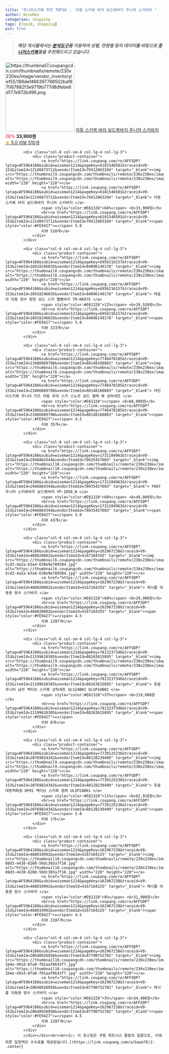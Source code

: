 ```yaml
---
title: "주니어스키복 추천 TOP10 -  아동 스키복 바지 보드복바지 주니어 스키바지 "
author: WiseMan
categories: shopping
tags: [Top10, shopping]
pin: true
---
```


> ##### 해당 게시물에서는 [**분석도구**](https://itemscout.io/)를 이용하여 **성별**, **연령별** 등의 데이터를 바탕으로 [**주니어스키복**](https://link.coupang.com/a/baae76)들을 추천해드리고 있습니다.
<div class="container"><div class="row">
            <div class="col-6 col-sm-4 col-lg-4 col-lg-3">
                <div class="product-container">
                    <a href="https://link.coupang.com/re/AFFSDP?lptag=AF5964186&subid=wiseman1214&pageKey=6181546501&traceid=V0-153&itemId=17044331600&vendorItemId=84219101673" target="_blank"><img src="https://thumbnail7.coupangcdn.com/thumbnails/remote/230x230ex/image/vendor_inventory/ef55/189def466397788502baf67067882f3e9719b777d8dfebe6d177e972b496.png" alt="https://thumbnail7.coupangcdn.com/thumbnails/remote/230x230ex/image/vendor_inventory/ef55/189def466397788502baf67067882f3e9719b777d8dfebe6d177e972b496.png" width="220" height="220"></a>
                    <a href="https://link.coupang.com/re/AFFSDP?lptag=AF5964186&subid=wiseman1214&pageKey=6181546501&traceid=V0-153&itemId=17044331600&vendorItemId=84219101673" target="_blank"> 아동 스키복 바지 보드복바지 주니어 스키바지 </a>
                    <span style="color:#E61328">28%</span> <b>33,900원</b>
                    <br><a href="https://link.coupang.com/re/AFFSDP?lptag=AF5964186&subid=wiseman1214&pageKey=6181546501&traceid=V0-153&itemId=17044331600&vendorItemId=84219101673" target="_blank"><span style="color:#FE9427">★</span> 5.0
                    리뷰 510개</a>
                </div>
            </div>
            
            <div class="col-6 col-sm-4 col-lg-4 col-lg-3">
                <div class="product-container">
                    <a href="https://link.coupang.com/re/AFFSDP?lptag=AF5964186&subid=wiseman1214&pageKey=6181546501&traceid=V0-153&itemId=12140473712&vendorItemId=79412063204" target="_blank"><img src="https://thumbnail9.coupangcdn.com/thumbnails/remote/230x230ex/image/vendor_inventory/2937/0e27044e0fcc0a6d91dbe09c4ac0cb331803baf7734f441dbbd6301c9b36.jpg" alt="https://thumbnail9.coupangcdn.com/thumbnails/remote/230x230ex/image/vendor_inventory/2937/0e27044e0fcc0a6d91dbe09c4ac0cb331803baf7734f441dbbd6301c9b36.jpg" width="220" height="220"></a>
                    <a href="https://link.coupang.com/re/AFFSDP?lptag=AF5964186&subid=wiseman1214&pageKey=6181546501&traceid=V0-153&itemId=12140473712&vendorItemId=79412063204" target="_blank"> 아동 스키복 바지 보드복바지 주니어 스키바지 </a>
                    <span style="color:#E61328">68%</span> <b>33,900원</b>
                    <br><a href="https://link.coupang.com/re/AFFSDP?lptag=AF5964186&subid=wiseman1214&pageKey=6181546501&traceid=V0-153&itemId=12140473712&vendorItemId=79412063204" target="_blank"><span style="color:#FE9427">★</span> 5.0
                    리뷰 510개</a>
                </div>
            </div>
            
            <div class="col-6 col-sm-4 col-lg-4 col-lg-3">
                <div class="product-container">
                    <a href="https://link.coupang.com/re/AFFSDP?lptag=AF5964186&subid=wiseman1214&pageKey=6956216157&traceid=V0-153&itemId=16918246035&vendorItemId=84096149178" target="_blank"><img src="https://thumbnail8.coupangcdn.com/thumbnails/remote/230x230ex/image/vendor_inventory/4e9d/78618aaf1641203d1a8537cdacc91a4e73e090b068ceef6387a08997291d.jpg" alt="https://thumbnail8.coupangcdn.com/thumbnails/remote/230x230ex/image/vendor_inventory/4e9d/78618aaf1641203d1a8537cdacc91a4e73e090b068ceef6387a08997291d.jpg" width="220" height="220"></a>
                    <a href="https://link.coupang.com/re/AFFSDP?lptag=AF5964186&subid=wiseman1214&pageKey=6956216157&traceid=V0-153&itemId=16918246035&vendorItemId=84096149178" target="_blank"> 테슬라 아동 방수 방한 보드 스키 멜빵바지 TM-KKO75 </a>
                    <span style="color:#E61328">12%</span> <b>29,520원</b>
                    <br><a href="https://link.coupang.com/re/AFFSDP?lptag=AF5964186&subid=wiseman1214&pageKey=6956216157&traceid=V0-153&itemId=16918246035&vendorItemId=84096149178" target="_blank"><span style="color:#FE9427">★</span> 5.0
                    리뷰 323개</a>
                </div>
            </div>
            
            <div class="col-6 col-sm-4 col-lg-4 col-lg-3">
                <div class="product-container">
                    <a href="https://link.coupang.com/re/AFFSDP?lptag=AF5964186&subid=wiseman1214&pageKey=7746478185&traceid=V0-153&itemId=21086089798&vendorItemId=88148168803" target="_blank"><img src="https://thumbnail6.coupangcdn.com/thumbnails/remote/230x230ex/image/vendor_inventory/003b/ba0acd4a176a6c5209486f7c792e0a616c71785bede4ad76ab7659a6ec79.jpg" alt="https://thumbnail6.coupangcdn.com/thumbnails/remote/230x230ex/image/vendor_inventory/003b/ba0acd4a176a6c5209486f7c792e0a616c71785bede4ad76ab7659a6ec79.jpg" width="220" height="220"></a>
                    <a href="https://link.coupang.com/re/AFFSDP?lptag=AF5964186&subid=wiseman1214&pageKey=7746478185&traceid=V0-153&itemId=21086089798&vendorItemId=88148168803" target="_blank"> 어린이스키복 주니어 키즈 아동 유아 스키 스노우 보드 썰매 복 상하세트 </a>
                    <span style="color:#E61328"></span> <b>88,000원</b>
                    <br><a href="https://link.coupang.com/re/AFFSDP?lptag=AF5964186&subid=wiseman1214&pageKey=7746478185&traceid=V0-153&itemId=21086089798&vendorItemId=88148168803" target="_blank"><span style="color:#FE9427">★</span> 4.5
                    리뷰 35개</a>
                </div>
            </div>
            
            <div class="col-6 col-sm-4 col-lg-4 col-lg-3">
                <div class="product-container">
                    <a href="https://link.coupang.com/re/AFFSDP?lptag=AF5964186&subid=wiseman1214&pageKey=1731184963&traceid=V0-153&itemId=2946864344&vendorItemId=70935457603" target="_blank"><img src="https://thumbnail10.coupangcdn.com/thumbnails/remote/230x230ex/image/vendor_inventory/cbab/ba11541911fb5b8d45add41b8d981ed408a7d50bb8025c48aaffe00298e8.jpg" alt="https://thumbnail10.coupangcdn.com/thumbnails/remote/230x230ex/image/vendor_inventory/cbab/ba11541911fb5b8d45add41b8d981ed408a7d50bb8025c48aaffe00298e8.jpg" width="220" height="220"></a>
                    <a href="https://link.coupang.com/re/AFFSDP?lptag=AF5964186&subid=wiseman1214&pageKey=1731184963&traceid=V0-153&itemId=2946864344&vendorItemId=70935457603" target="_blank"> YKEY 주니어 스키복바지 보드복바지 YP-1050_W </a>
                    <span style="color:#E61328">60%</span> <b>49,000원</b>
                    <br><a href="https://link.coupang.com/re/AFFSDP?lptag=AF5964186&subid=wiseman1214&pageKey=1731184963&traceid=V0-153&itemId=2946864344&vendorItemId=70935457603" target="_blank"><span style="color:#FE9427">★</span> 5.0
                    리뷰 43개</a>
                </div>
            </div>
            
            <div class="col-6 col-sm-4 col-lg-4 col-lg-3">
                <div class="product-container">
                    <a href="https://link.coupang.com/re/AFFSDP?lptag=AF5964186&subid=wiseman1214&pageKey=162967238&traceid=V0-153&itemId=468020002&vendorItemId=4167164355" target="_blank"><img src="https://thumbnail6.coupangcdn.com/thumbnails/remote/230x230ex/image/product/image/vendoritem/2019/01/07/4167164355/841ce161-5cd3-4a2a-b3a4-630e9e789304.jpg" alt="https://thumbnail6.coupangcdn.com/thumbnails/remote/230x230ex/image/product/image/vendoritem/2019/01/07/4167164355/841ce161-5cd3-4a2a-b3a4-630e9e789304.jpg" width="220" height="220"></a>
                    <a href="https://link.coupang.com/re/AFFSDP?lptag=AF5964186&subid=wiseman1214&pageKey=162967238&traceid=V0-153&itemId=468020002&vendorItemId=4167164355" target="_blank"> 래시플 아동용 방수 스키바지 </a>
                    <span style="color:#E61328">68%</span> <b>29,900원</b>
                    <br><a href="https://link.coupang.com/re/AFFSDP?lptag=AF5964186&subid=wiseman1214&pageKey=162967238&traceid=V0-153&itemId=468020002&vendorItemId=4167164355" target="_blank"><span style="color:#FE9427">★</span> 4.5
                    리뷰 2287개</a>
                </div>
            </div>
            
            <div class="col-6 col-sm-4 col-lg-4 col-lg-3">
                <div class="product-container">
                    <a href="https://link.coupang.com/re/AFFSDP?lptag=AF5964186&subid=wiseman1214&pageKey=7813237346&traceid=V0-153&itemId=21199610305&vendorItemId=88263615895" target="_blank"><img src="https://thumbnail9.coupangcdn.com/thumbnails/remote/230x230ex/image/vendor_inventory/f76f/7540a283c3118a1ec27625c06ada9a233eedd3619ff38757c0525cf97dc6.jpg" alt="https://thumbnail9.coupangcdn.com/thumbnails/remote/230x230ex/image/vendor_inventory/f76f/7540a283c3118a1ec27625c06ada9a233eedd3619ff38757c0525cf97dc6.jpg" width="220" height="220"></a>
                    <a href="https://link.coupang.com/re/AFFSDP?lptag=AF5964186&subid=wiseman1214&pageKey=7813237346&traceid=V0-153&itemId=21199610305&vendorItemId=88263615895" target="_blank"> 유솔 주니어 남아 액티브 스키복 상하세트 ULS24B01 ULSP24B02 </a>
                    <span style="color:#E61328">37%</span> <b>119,800원</b>
                    <br><a href="https://link.coupang.com/re/AFFSDP?lptag=AF5964186&subid=wiseman1214&pageKey=7813237346&traceid=V0-153&itemId=21199610305&vendorItemId=88263615895" target="_blank"><span style="color:#FE9427">★</span> 
                    리뷰 0개</a>
                </div>
            </div>
            
            <div class="col-6 col-sm-4 col-lg-4 col-lg-3">
                <div class="product-container">
                    <a href="https://link.coupang.com/re/AFFSDP?lptag=AF5964186&subid=wiseman1214&pageKey=7730125236&traceid=V0-153&itemId=20769824342&vendorItemId=88128239409" target="_blank"><img src="https://thumbnail9.coupangcdn.com/thumbnails/remote/230x230ex/image/vendor_inventory/170b/288a329593165c1b284a38feb3c8d41eaa788fb15cd8a0e658c1c0d3cc4d.jpg" alt="https://thumbnail9.coupangcdn.com/thumbnails/remote/230x230ex/image/vendor_inventory/170b/288a329593165c1b284a38feb3c8d41eaa788fb15cd8a0e658c1c0d3cc4d.jpg" width="220" height="220"></a>
                    <a href="https://link.coupang.com/re/AFFSDP?lptag=AF5964186&subid=wiseman1214&pageKey=7730125236&traceid=V0-153&itemId=20769824342&vendorItemId=88128239409" target="_blank"> 유솔대동백화점 DP01 액티브 스키복 점퍼 ULSP24B01 </a>
                    <span style="color:#E61328">11%</span> <b>62,910원</b>
                    <br><a href="https://link.coupang.com/re/AFFSDP?lptag=AF5964186&subid=wiseman1214&pageKey=7730125236&traceid=V0-153&itemId=20769824342&vendorItemId=88128239409" target="_blank"><span style="color:#FE9427">★</span> 5.0
                    리뷰 1개</a>
                </div>
            </div>
            
            <div class="col-6 col-sm-4 col-lg-4 col-lg-3">
                <div class="product-container">
                    <a href="https://link.coupang.com/re/AFFSDP?lptag=AF5964186&subid=wiseman1214&pageKey=162967238&traceid=V0-153&itemId=468019992&vendorItemId=4167164225" target="_blank"><img src="https://thumbnail10.coupangcdn.com/thumbnails/remote/230x230ex/image/product/image/vendoritem/2019/03/27/4167164225/ec8c369a-08d3-4430-8260-50dc303a7f10.jpg" alt="https://thumbnail10.coupangcdn.com/thumbnails/remote/230x230ex/image/product/image/vendoritem/2019/03/27/4167164225/ec8c369a-08d3-4430-8260-50dc303a7f10.jpg" width="220" height="220"></a>
                    <a href="https://link.coupang.com/re/AFFSDP?lptag=AF5964186&subid=wiseman1214&pageKey=162967238&traceid=V0-153&itemId=468019992&vendorItemId=4167164225" target="_blank"> 래시플 아동용 방수 스키바지 </a>
                    <span style="color:#E61328">8%</span> <b>31,900원</b>
                    <br><a href="https://link.coupang.com/re/AFFSDP?lptag=AF5964186&subid=wiseman1214&pageKey=162967238&traceid=V0-153&itemId=468019992&vendorItemId=4167164225" target="_blank"><span style="color:#FE9427">★</span> 4.5
                    리뷰 2287개</a>
                </div>
            </div>
            
            <div class="col-6 col-sm-4 col-lg-4 col-lg-3">
                <div class="product-container">
                    <a href="https://link.coupang.com/re/AFFSDP?lptag=AF5964186&subid=wiseman1214&pageKey=162967238&traceid=V0-153&itemId=20648926950&vendorItemId=87790752702" target="_blank"><img src="https://thumbnail10.coupangcdn.com/thumbnails/remote/230x230ex/image/retail/images/2023/11/16/9/3/8b1674b7-1b4e-491d-8fa0-f01aaf0643f7.jpg" alt="https://thumbnail10.coupangcdn.com/thumbnails/remote/230x230ex/image/retail/images/2023/11/16/9/3/8b1674b7-1b4e-491d-8fa0-f01aaf0643f7.jpg" width="220" height="220"></a>
                    <a href="https://link.coupang.com/re/AFFSDP?lptag=AF5964186&subid=wiseman1214&pageKey=162967238&traceid=V0-153&itemId=20648926950&vendorItemId=87790752702" target="_blank"> 래시플 아동용 방수 스키바지 </a>
                    <span style="color:#E61328">3%</span> <b>34,900원</b>
                    <br><a href="https://link.coupang.com/re/AFFSDP?lptag=AF5964186&subid=wiseman1214&pageKey=162967238&traceid=V0-153&itemId=20648926950&vendorItemId=87790752702" target="_blank"><span style="color:#FE9427">★</span> 4.5
                    리뷰 2287개</a>
                </div>
            </div>
            </div></div><br><br>[👉 이 포스팅은 쿠팡 파트너스 활동의 일환으로, 이에 따른 일정액의 수수료를 제공받습니다.](https://link.coupang.com/a/baae76){: .center}